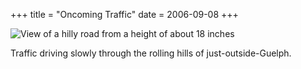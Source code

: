 +++
title = "Oncoming Traffic"
date = 2006-09-08
+++

![View of a hilly road from a height of about 18 inches](/photos/OncomingTraffic.jpg "Playing in traffic suddenly doesn't seem so dangerous.")

Traffic driving slowly through the rolling hills of just-outside-Guelph.
